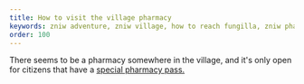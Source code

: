 ```yaml
---
title: How to visit the village pharmacy
keywords: zniw adventure, zniw village, how to reach fungilla, zniw pharmacy, zniw pharmacy pass
order: 100
---
```


There seems to be a pharmacy somewhere in the village, and it's only open for citizens that have a [special pharmacy pass.](specialpass.md)